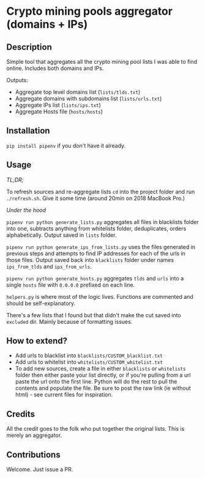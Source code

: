 # Crypto mining pools aggregator (domains + IPs)

## Description
Simple tool that aggregates all the crypto mining pool lists I was able to find online. Includes both domains and IPs.

Outputs:
- Aggregate top level domains list (`lists/tlds.txt`)
- Aggregate domains with subdomains list (`lists/urls.txt`)
- Aggregate IPs list (`lists/ips.txt`)
- Aggregate Hosts file (`hosts/hosts`)
 
## Installation

`pip install pipenv` if you don't have it already.
 
## Usage

*TL;DR;* 

To refresh sources and re-aggregate lists `cd` into the project folder and run `./refresh.sh`. Give it some time (around 20min on 2018 MacBook Pro.)

*Under the hood*

`pipenv run python generate_lists.py` aggregates all files in blacklists folder into one, subtracts anything from whitelists folder, deduplicates, orders alphabetically. Output saved in `lists` folder.

`pipenv run python generate_ips_from_lists.py` uses the files generated in previous steps and attempts to find IP addresses for each of the urls in those files. Output saved back into `blacklists` folder under names `ips_from_tlds` and `ips_from_urls`.

`pipenv run python generate_hosts.py` aggregates `tlds` and `urls` into a single `hosts` file with `0.0.0.0` prefixed on each line.

`helpers.py` is where most of the logic lives. Functions are commented and should be self-explanatory.

There's a few lists that I found but that didn't make the cut saved into `excluded` dir. Mainly because of formatting issues.

## How to extend?

- Add urls to blacklist into `blacklists/CUSTOM_blacklist.txt`
- Add urls to whitelist into `whitelists/CUSTOM_whitelist.txt`
- To add new sources, create a file in either `blacklists` or `whitelists` folder then either paste your list directly, or if you're pulling from a url paste the url onto the first line. Python will do the rest to pull the contents and populate the file. Be sure to post the raw link (ie without html) - see current files for inspiration.  

 
## Credits

All the credit goes to the folk who put together the original lists. This is merely an aggregator.

## Contributions

Welcome. Just issue a PR.